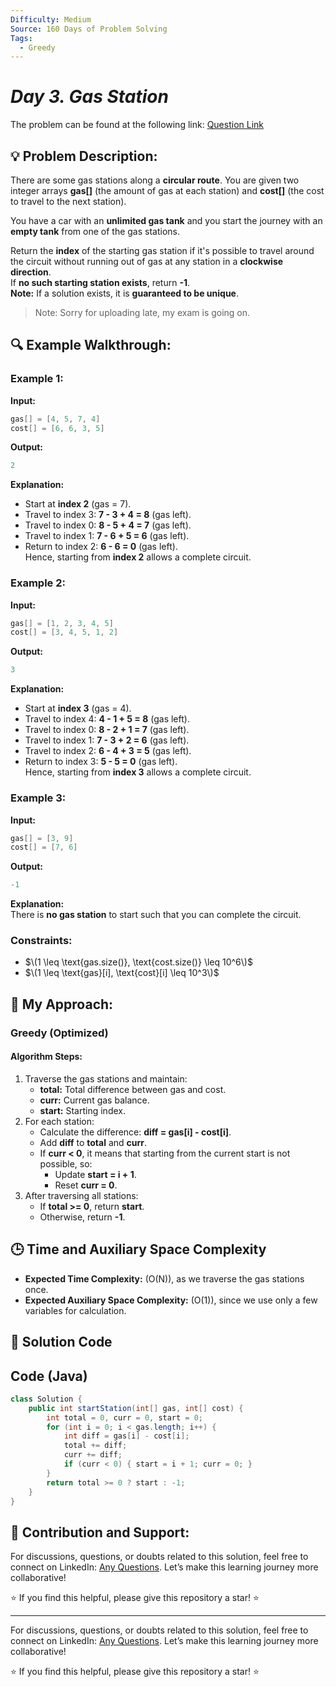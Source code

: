 ```yaml
---
Difficulty: Medium
Source: 160 Days of Problem Solving
Tags:
  - Greedy
---
```


#  _Day 3. Gas Station_ 

The problem can be found at the following link: [Question Link](https://www.geeksforgeeks.org/batch/gfg-160-problems/track/greedy-gfg-160/problem/circular-tour-1587115620)

## 💡 **Problem Description:**

There are some gas stations along a **circular route**. You are given two integer arrays **gas[]** (the amount of gas at each station) and **cost[]** (the cost to travel to the next station).

You have a car with an **unlimited gas tank** and you start the journey with an **empty tank** from one of the gas stations.

Return the **index** of the starting gas station if it's possible to travel around the circuit without running out of gas at any station in a **clockwise direction**.  
If **no such starting station exists**, return **-1**.  
**Note:** If a solution exists, it is **guaranteed to be unique**.

> Note: Sorry for uploading late, my exam is going on.

## 🔍 **Example Walkthrough:**

### **Example 1:**

**Input:**

```cpp
gas[] = [4, 5, 7, 4]
cost[] = [6, 6, 3, 5]
```

**Output:**

```cpp
2
```

**Explanation:**

- Start at **index 2** (gas = 7).
- Travel to index 3: **7 - 3 + 4 = 8** (gas left).
- Travel to index 0: **8 - 5 + 4 = 7** (gas left).
- Travel to index 1: **7 - 6 + 5 = 6** (gas left).
- Return to index 2: **6 - 6 = 0** (gas left).  
  Hence, starting from **index 2** allows a complete circuit.

### **Example 2:**

**Input:**

```cpp
gas[] = [1, 2, 3, 4, 5]
cost[] = [3, 4, 5, 1, 2]
```

**Output:**

```cpp
3
```

**Explanation:**

- Start at **index 3** (gas = 4).
- Travel to index 4: **4 - 1 + 5 = 8** (gas left).
- Travel to index 0: **8 - 2 + 1 = 7** (gas left).
- Travel to index 1: **7 - 3 + 2 = 6** (gas left).
- Travel to index 2: **6 - 4 + 3 = 5** (gas left).
- Return to index 3: **5 - 5 = 0** (gas left).  
  Hence, starting from **index 3** allows a complete circuit.

### **Example 3:**

**Input:**

```cpp
gas[] = [3, 9]
cost[] = [7, 6]
```

**Output:**

```cpp
-1
```

**Explanation:**  
There is **no gas station** to start such that you can complete the circuit.

### **Constraints:**

- $\(1 \leq \text{gas.size()}, \text{cost.size()} \leq 10^6\)$
- $\(1 \leq \text{gas}[i], \text{cost}[i] \leq 10^3\)$

## 🎯 **My Approach:**

### **Greedy (Optimized)**

#### **Algorithm Steps:**

1. Traverse the gas stations and maintain:
   - **total:** Total difference between gas and cost.
   - **curr:** Current gas balance.
   - **start:** Starting index.
2. For each station:
   - Calculate the difference: **diff = gas[i] - cost[i]**.
   - Add **diff** to **total** and **curr**.
   - If **curr < 0**, it means that starting from the current start is not possible, so:
     - Update **start = i + 1**.
     - Reset **curr = 0**.
3. After traversing all stations:
   - If **total >= 0**, return **start**.
   - Otherwise, return **-1**.

## 🕒 **Time and Auxiliary Space Complexity**

- **Expected Time Complexity:** \(O(N)\), as we traverse the gas stations once.
- **Expected Auxiliary Space Complexity:** \(O(1)\), since we use only a few variables for calculation.

## 📝 **Solution Code**

## **Code (Java)**

```java
class Solution {
    public int startStation(int[] gas, int[] cost) {
        int total = 0, curr = 0, start = 0;
        for (int i = 0; i < gas.length; i++) {
            int diff = gas[i] - cost[i];
            total += diff;
            curr += diff;
            if (curr < 0) { start = i + 1; curr = 0; }
        }
        return total >= 0 ? start : -1;
    }
}
```



## 🎯 **Contribution and Support:**

For discussions, questions, or doubts related to this solution, feel free to connect on LinkedIn: [Any Questions](https://www.linkedin.com/in/sanjana-yadav007). Let’s make this learning journey more collaborative!

⭐ If you find this helpful, please give this repository a star! ⭐

---

For discussions, questions, or doubts related to this solution, feel free to connect on LinkedIn: [Any Questions](https://www.linkedin.com/in/patel-hetkumar-sandipbhai-8b110525a/). Let’s make this learning journey more collaborative!

⭐ If you find this helpful, please give this repository a star! ⭐

